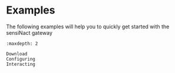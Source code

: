 # Examples

The following examples will help you to quickly get started with the sensiNact gateway

```{toctree}
:maxdepth: 2

Download
Configuring
Interacting
```
